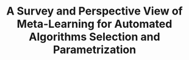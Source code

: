 ---
title: "A Survey and Perspective View of Meta-Learning for Automated Algorithms Selection and Parametrization"
date:  
information: "ACM Computing Surveys"
category: 1 # 1: article, 2: conference, 3: softwares, 4: others
contributors: ["Moncef Garouani", "Adeel Ahmad", "Mourad Bouneffa"]
doi: 
status: 2
---